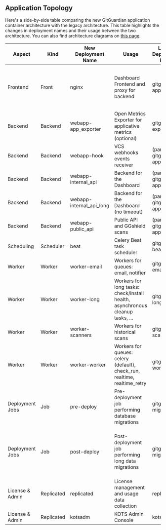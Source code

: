 ## Application Topology

Here's a side-by-side table comparing the new GitGuardian application container architecture with the legacy architecture. This table highlights the changes in deployment names and their usage between the two architecture. You can also find architecture diagrams on [this page](https://gg-code.pages.gitguardian.ovh/public-docs/jouhannet-release-2024-3-0/self-hosting/new-architecture#a-more-scalable-architecture).

| Aspect           | Kind         | New Deployment Name      | Usage                                                                                    | Legacy Deployment Name       | Legacy Usage                                                                      |
|------------------|--------------|--------------------------|------------------------------------------------------------------------------------------|------------------------------|-----------------------------------------------------------------------------------|
| Frontend         | Front        | nginx                    | Dashboard Frontend and proxy for backend                                                 | gitguardian-app              | Dashboard, Public API (ggshield), VCS webhooks events receiver                    |
| Backend          | Backend      | webapp-app_exporter      | Open Metrics Exporter for applicative metrics (optional)                                 | gitguardian-exporter         | Open Metrics Exporter for applicative metrics (optional)                         |
| Backend          | Backend      | webapp-hook              | VCS webhooks events receiver                                                             | (part of gitguardian-app)    |                                                                                   |
| Backend          | Backend      | webapp-internal_api      | Backend for the Dashboard                                                                | (part of gitguardian-app)    |                                                                                   |
| Backend          | Backend      | webapp-internal_api_long | Backend for the Dashboard (no timeout)                                                   | (part of gitguardian-app)    |                                                                                   |
| Backend          | Backend      | webapp-public_api        | Public API and GGshield scans                                                            | (part of gitguardian-app)    |                                                                                   |
| Scheduling       | Scheduler    | beat                     | Celery Beat task scheduler                                                               | gitguardian-beat             | Celery beat task scheduler                                                        |
| Worker           | Worker       | worker-email             | Workers for queues: email, notifier                                                      | gitguardian-email            | Workers for queues: email, notifier                                                |
| Worker           | Worker       | worker-long              | Workers for long tasks: check/install health, asynchronous cleanup tasks, ...            | gitguardian-long-tasks       | Workers for long tasks: check/install health, asynchronous cleanup tasks, ...      |
| Worker           | Worker       | worker-scanners          | Workers for historical scans                                                             | gitguardian-scanner          | Workers for historical scans                                                      |
| Worker           | Worker       | worker-worker            | Workers for queues: celery (default), check_run, realtime, realtime_retry                | gitguardian-worker           | Workers for queues: celery (default), check_run, realtime, realtime_retry         |
| Deployment Jobs  | Job          | pre-deploy               | Pre-deployment job performing database migrations                                        | gitguardian-migration        | Deployment job performing database migrations                                     |
| Deployment Jobs  | Job          | post-deploy              | Post-deployment job performing long data migrations                                      | gitguardian-migration        | (Duplicated in legacy, likely an error, intended as post-deployment data migration) |
| License & Admin  | Replicated   | replicated               | License management and usage data collection                                             | replicated                   | License management and usage data collection                                      |
| License & Admin  | Replicated   | kotsadm                  | KOTS Admin Console                                        | kotsadm                      | KOTS Admin Console                                                                 |
